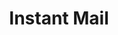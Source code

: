 ---
title: Instant Mail
published: 2025-09-11
description: 您的全能临时邮箱助手，隐私与便捷兼得
image: https://wp-cdn.4ce.cn/v2/zsdjAvc.png
tags: [邮箱, Instant Mail, 分享]
category: 分享
draft: false
---